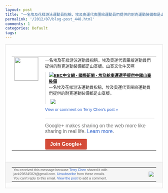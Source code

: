 ```yaml
---
layout: post
title: "一名埃及花樣游泳運動員指稱，埃及奧運代表團給運動員們提供的耐克運動裝備都是山寨版。..."
permalink: '/2012/07/blog-post_448.html'
comments: 1
categories: Default
tags: 
---
```

<div style="border:solid 1px #dfdfdf;color:#686868;font:13px Arial"><div style="background-color:#fff;padding:20px;"><table cellpadding="0" cellspacing="0"><tr><td style="padding-right:15px;vertical-align:top"><a href="https://plus.google.com/_/notifications/emlink?emrecipient=110200756825219614165&amp;emid=CNDY0O3Ru7ECFWlStAodFX8AAA&amp;path=%2F108643996575278738906&amp;dt=1343453383637&amp;uob=8"><img height="75" src="https://lh3.googleusercontent.com/-KKRGTyJ5Bl0/AAAAAAAAAAI/AAAAAAAAEEY/jllxqER5dCk/s75-c-k-a/photo.jpg" style="border:solid 1px #cccccc;" width="75"/></a></td><td style="width:578px;color:#333;font:13px Arial;vertical-align:top;"><div style="padding-bottom:10px">一名埃及花樣游泳運動員指稱，埃及奧運代表<wbr/>團給運動員們提供的耐克運動裝備都是山寨版<wbr/>。山寨文化牛叉啊</div><div style="margin-bottom:10px;padding-left:10px; border-left:2px solid #EAEAEA"><span style="margin-right:5px"><a href="http://goo.gl/8r5Th" style="zSoyz"><img border="0" src="https://images1-focus-opensocial.googleusercontent.com/gadgets/proxy?url=https://s2.googleusercontent.com/s2/favicons?domain%3Dgoo.gl&amp;container=focus&amp;gadget=a&amp;rewriteMime=image/*&amp;refresh=31536000&amp;resize_h=16"/><span style="font-weight:bold">BBC中文網 - 國際新聞 - 埃及給奧運選手提供中國山寨裝備</span></a><div style="padding-bottom:10px">一名埃及花樣游泳運動員指稱，埃及奧運代表<wbr/>團給運動員們提供的耐克運動裝備都是山寨版<wbr/>。</div></span><span style="margin-right:5px"><a href="https://plus.google.com/_/notifications/emlink?emrecipient=110200756825219614165&amp;emid=CNDY0O3Ru7ECFWlStAodFX8AAA&amp;path=%2F108643996575278738906%2Fposts%2FhkCnJPp7sC5%3Fgpinv%3DAMIXal8BT2KTd1_xGqUmsXSIJ66PByD2kOwqR-uGsKIUYCU2fBfg7ATwnOQh-ZKYV-bdnrV_1z0GMVPhEZinxw2WFP69RAhd3aLbLp99i1T2URvajAenbJ4&amp;dt=1343453383637&amp;uob=8" style="zSoyz;"><img border="0" src="https://images2-focus-opensocial.googleusercontent.com/gadgets/proxy?url=http://wscdn.bbc.co.uk/worldservice/assets/images/2012/07/27/120727024205_egypt_team_304x171_ap.jpg&amp;container=focus&amp;gadget=a&amp;rewriteMime=image/*&amp;refresh=31536000&amp;resize_h=120" style="max-height:200px;max-width:275px"/></a></span></div><a href="https://plus.google.com/_/notifications/emlink?emrecipient=110200756825219614165&amp;emid=CNDY0O3Ru7ECFWlStAodFX8AAA&amp;path=%2F108643996575278738906%2Fposts%2FhkCnJPp7sC5%3Fgpinv%3DAMIXal8BT2KTd1_xGqUmsXSIJ66PByD2kOwqR-uGsKIUYCU2fBfg7ATwnOQh-ZKYV-bdnrV_1z0GMVPhEZinxw2WFP69RAhd3aLbLp99i1T2URvajAenbJ4&amp;dt=1343453383637&amp;uob=8" style="color:#3366CC;text-decoration:none;">View or comment on Terry Chen's post »</a><div style="margin-top:20px;border-top:solid 1px #dfdfdf"><div style="padding:15px 0;color:#686868;font:16px Arial;">Google+ makes sharing on the web more like sharing in real life. <a href="http://www.google.com/+/learnmore/" style="color:#3366CC;text-decoration:none;">Learn more</a>.</div><a href="https://plus.google.com/_/notifications/emlink?emrecipient=110200756825219614165&amp;emid=CNDY0O3Ru7ECFWlStAodFX8AAA&amp;path=%2F%3Fgpinv%3DAMIXal8BT2KTd1_xGqUmsXSIJ66PByD2kOwqR-uGsKIUYCU2fBfg7ATwnOQh-ZKYV-bdnrV_1z0GMVPhEZinxw2WFP69RAhd3aLbLp99i1T2URvajAenbJ4&amp;dt=1343453383637&amp;uob=8" style="display:inline-block;padding:7px 15px;background-color:#d44b38; color:#fff;font-size:16px; font-weight:bold;border-radius:2px;-webkit-border-radius:2px; -moz-border-radius:2px;border:solid 1px #c43b28; white-space:nowrap;text-decoration:none">Join Google+</a></div></td></tr></table></div><div style="border-top:solid 1px #dfdfdf;padding:0 20px; background-color:#f5f5f5"><table cellpadding="0" cellspacing="0" style="height:50px"><tbody><tr><td style="vertical-align:middle;width:100%; color:#636363;font:11px Arial; line-height:120%">You received this message because <a href="https://plus.google.com/_/notifications/emlink?emrecipient=110200756825219614165&amp;emid=CNDY0O3Ru7ECFWlStAodFX8AAA&amp;path=%2F108643996575278738906%3Fgpinv%3DAMIXal8BT2KTd1_xGqUmsXSIJ66PByD2kOwqR-uGsKIUYCU2fBfg7ATwnOQh-ZKYV-bdnrV_1z0GMVPhEZinxw2WFP69RAhd3aLbLp99i1T2URvajAenbJ4&amp;dt=1343453383637&amp;uob=8" style="color:#3366CC;text-decoration:none;">Terry Chen</a> shared it with jack29834582t@gmail.com. <a href="https://plus.google.com/_/notifications/emlink?emrecipient=110200756825219614165&amp;emid=CNDY0O3Ru7ECFWlStAodFX8AAA&amp;path=%2F_%2Fnonplus%2Femailsettings%3Fgpinv%3DAMIXal8BT2KTd1_xGqUmsXSIJ66PByD2kOwqR-uGsKIUYCU2fBfg7ATwnOQh-ZKYV-bdnrV_1z0GMVPhEZinxw2WFP69RAhd3aLbLp99i1T2URvajAenbJ4%26est%3DADH5u8UdW_e8k4IbNzAWlfvxzYEHtLronsePuHvx_gFc0WohD1AYLUD_yw97H950wNY5LkVYghjhQ6uTjXqZCk8riAZ1m4_qZv9JUIbcbhWvxFd4CTJbkO0Bq1ojo08OX_AXdHkc2xusWJwssPO-pa0lLf0WSj4_BQ&amp;dt=1343453383637&amp;uob=8" style="color:#3366CC;text-decoration:none;">Unsubscribe</a> from these emails.<br/>You can't reply to this email. <a href="https://plus.google.com/_/notifications/emlink?emrecipient=110200756825219614165&amp;emid=CNDY0O3Ru7ECFWlStAodFX8AAA&amp;path=%2F108643996575278738906%2Fposts%2FhkCnJPp7sC5%3Fgpinv%3DAMIXal8BT2KTd1_xGqUmsXSIJ66PByD2kOwqR-uGsKIUYCU2fBfg7ATwnOQh-ZKYV-bdnrV_1z0GMVPhEZinxw2WFP69RAhd3aLbLp99i1T2URvajAenbJ4&amp;dt=1343453383637&amp;uob=8" style="color:#3366CC;text-decoration:none;">View the post</a> to add a comment.<br/></td><td><img src="https://ssl.gstatic.com/s2/oz/images/notifications/logo/google-plus-6617a72bb36cc548861652780c9e6ff1.png"/></td></tr></tbody></table></div></div>